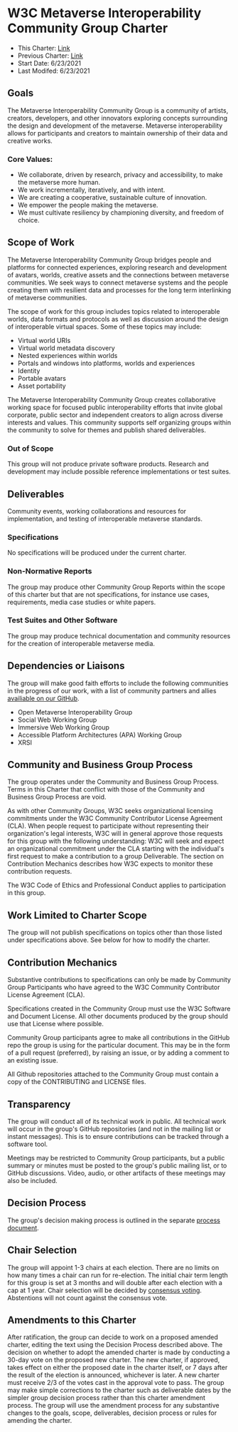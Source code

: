 # W3C Metaverse Interoperability Community Group Charter

- This Charter: [Link](https://github.com/omigroup/OMI/blob/c379afd142433dc482df226312e8f3d4ef3cf005/CHARTER.md)
- Previous Charter: [Link](https://github.com/omigroup/OMI/blob/c379afd142433dc482df226312e8f3d4ef3cf005/CHARTER.md)
- Start Date: 6/23/2021
- Last Modifed: 6/23/2021

## Goals

The Metaverse Interoperability Community Group is a community of artists, creators, developers, and other innovators exploring concepts surrounding the design and development of the metaverse. Metaverse interoperability allows for participants and creators to maintain ownership of their data and creative works.

### Core Values:

- We collaborate, driven by research, privacy and accessibility, to make the metaverse more human.
- We work incrementally, iteratively, and with intent.
- We are creating a cooperative, sustainable culture of innovation.
- We empower the people making the metaverse.
- We must cultivate resiliency by championing diversity, and freedom of choice.

## Scope of Work

The Metaverse Interoperability Community Group bridges people and platforms for connected experiences, exploring research and development of avatars, worlds, creative assets and the connections between metaverse communities. We seek ways to connect metaverse systems and the people creating them with resilient data and processes for the long term interlinking of metaverse communities.

The scope of work for this group includes topics related to interoperable worlds, data formats and protocols as well as discussion around the design of interoperable virtual spaces. Some of these topics may include:

- Virtual world URIs
- Virtual world metadata discovery
- Nested experiences within worlds
- Portals and windows into platforms, worlds and experiences
- Identity 
- Portable avatars
- Asset portability

The Metaverse Interoperability Community Group creates collaborative working space for focused public interoperability efforts that invite global corporate, public sector and independent creators to align across diverse interests and values. This community supports self organizing groups within the community to solve for themes and publish shared deliverables.

### Out of Scope

This group will not produce private software products. Research and development may include possible reference implementations or test suites.

## Deliverables

Community events, working collaborations and resources for implementation, and testing of interoperable metaverse standards.

### Specifications

No specifications will be produced under the current charter.

### Non-Normative Reports

The group may produce other Community Group Reports within the scope of this charter but that are not specifications, for instance use cases, requirements, media case studies or white papers.

### Test Suites and Other Software

The group may produce technical documentation and community resources for the creation of interoperable metaverse media.

## Dependencies or Liaisons

The group will make good faith efforts to include the following communities in the progress of our work, with a list of community partners and allies [availiable on our GitHub](https://github.com/omigroup/OMI).

- Open Metaverse Interoperability Group
- Social Web Working Group
- Immersive Web Working Group
- Accessible Platform Architectures (APA) Working Group
- XRSI

## Community and Business Group Process

The group operates under the Community and Business Group Process. Terms in this Charter that conflict with those of the Community and Business Group Process are void.

As with other Community Groups, W3C seeks organizational licensing commitments under the W3C Community Contributor License Agreement (CLA). When people request to participate without representing their organization's legal interests, W3C will in general approve those requests for this group with the following understanding: W3C will seek and expect an organizational commitment under the CLA starting with the individual's first request to make a contribution to a group Deliverable. The section on Contribution Mechanics describes how W3C expects to monitor these contribution requests.

The W3C Code of Ethics and Professional Conduct applies to participation in this group.

## Work Limited to Charter Scope

The group will not publish specifications on topics other than those listed under specifications above. See below for how to modify the charter.

## Contribution Mechanics

Substantive contributions to specifications can only be made by Community Group Participants who have agreed to the W3C Community Contributor License Agreement (CLA).

Specifications created in the Community Group must use the W3C Software and Document License. All other documents produced by the group should use that License where possible.

Community Group participants agree to make all contributions in the GitHub repo the group is using for the particular document. This may be in the form of a pull request (preferred), by raising an issue, or by adding a comment to an existing issue.

All Github repositories attached to the Community Group must contain a copy of the CONTRIBUTING and LICENSE files.

## Transparency

The group will conduct all of its technical work in public. All technical work will occur in the group's GitHub repositories (and not in the mailing list or instant messages). This is to ensure contributions can be tracked through a software tool.

Meetings may be restricted to Community Group participants, but a public summary or minutes must be posted to the group's public mailing list, or to GitHub discussions. Video, audio, or other artifacts of these meetings may also be included.

## Decision Process

The group's decision making process is outlined in the separate [process document](https://github.com/omigroup/OMI/blob/main/PROCESS.md).

## Chair Selection

The group will appoint 1-3 chairs at each election. There are no limits on how many times a chair can run for re-election. The initial chair term length for this group is set at 3 months and will double after each election with a cap at 1 year. Chair selection will be decided by [consensus voting](https://en.wikipedia.org/wiki/Consensus_decision-making). Abstentions will not count against the consensus vote.

## Amendments to this Charter

After ratification, the group can decide to work on a proposed amended charter, editing the text using the Decision Process described above. The decision on whether to adopt the amended charter is made by conducting a 30-day vote on the proposed new charter. The new charter, if approved, takes effect on either the proposed date in the charter itself, or 7 days after the result of the election is announced, whichever is later. A new charter must receive 2/3 of the votes cast in the approval vote to pass. The group may make simple corrections to the charter such as deliverable dates by the simpler group decision process rather than this charter amendment process. The group will use the amendment process for any substantive changes to the goals, scope, deliverables, decision process or rules for amending the charter. 
